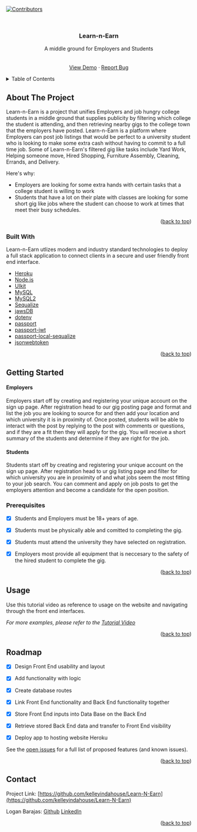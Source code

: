 <div id="top"></div>

[![Contributors][contributors-shield]][contributors-url]




<!-- PROJECT LOGO -->
<br />
<div align="center">



  <h3 align="center">Learn-n-Earn</h3>

  <p align="center">
    A middle ground for Employers and Students
    <br />
    <a href="https://learn-n-earn.herokuapp.com/"><strong></strong></a>
    <br />
    <br />
    <a href="https://learn-n-earn.herokuapp.com/">View Demo</a>
    ·
    <a href="https://github.com/kelleyindahouse/Learn-N-Earn/issues">Report Bug</a>

  </p>
</div>



<!-- TABLE OF CONTENTS -->
<details>
  <summary>Table of Contents</summary>
  <ol>
    <li>
      <a href="#about-the-project">About The Project</a>
      <ul>
        <li><a href="#built-with">Built With</a></li>
      </ul>
    </li>
    <li><a href="#usage">Usage</a></li>
    <li><a href="#contributing">Contributing</a></li>
    <li><a href="#contact">Contact</a></li>
    <li><a href="#acknowledgments">Acknowledgments</a></li>
  </ol>
</details>



<!-- ABOUT THE PROJECT -->
## About The Project

Learn-n-Earn is a project that unifies Employers and job hungry college students in a middle ground that supplies publicity by filtering which college the student is attending, and then retrieving nearby gigs to the college town that the employers have posted. Learn-n-Earn is a platform where Employers can post job listings that would be perfect to a university student who is looking to make some extra cash without having to commit to a full time job. Some of Learn-n-Earn's filtered gig like tasks include Yard Work, Helping someone move, Hired Shopping, Furniture Assembly, Cleaning, Errands, and Delivery.

Here's why:
* Employers are looking for some extra hands with certain tasks that a college student is willing to work
* Students that have a lot on their plate with classes are looking for some short gig like jobs where the student can choose to work at times that meet their busy schedules.



<p align="right">(<a href="#top">back to top</a>)</p>



### Built With

Learn-n-Earn utlizes modern and industry standard technologies to deploy a full stack application to connect clients in a secure and user friendly front end interface.

* [Heroku](https://www.heroku.com/)
* [Node.js](https://nodejs.org/en/)
* [UIkit](https://getuikit.com/docs/introduction)
* [MySQL](https://www.mysql.com/)
* [MySQL2](https://www.npmjs.com/package/mysql2)
* [Sequalize](https://www.npmjs.com/search?q=sequalize)
* [jawsDB](https://www.jawsdb.com/)
* [dotenv](https://www.npmjs.com/package/dotenv)
* [passport](https://www.npmjs.com/package/passport)
* [passport-jwt](https://www.npmjs.com/package/passport-jwt)
* [passport-local-sequalize](https://www.npmjs.com/package/passport-local-sequelize)
* [jsonwebtoken](https://www.npmjs.com/package/jsonwebtoken)


<p align="right">(<a href="#top">back to top</a>)</p>



<!-- GETTING STARTED -->
## Getting Started

#### Employers
Employers start off by creating and registering your unique account on the sign up page. After registration head to our gig posting page and format and list the job you are looking to source for and then add your location and which university it is in proximity of. Once posted, students will be able to interact with the post by replying to the post with comments or questions, and if they are a fit then they will apply for the gig. You will receive a short summary of the students and determine if they are right for the job.
#### Students
Students start off by creating and registering your unique account on the sign up page. After registration head to ur gig listing page and filter for which university you are in proximity of and what jobs seem the most fitting to your job search. You can comment and apply on job posts to get the employers attention and become a candidate for the open position. 

### Prerequisites
- [x] Students and Employers must be 18+ years of age.
- [x] Students must be physically able and comitted to completing the gig.
- [x] Students must attend the university they have selected on registration.
- [x] Employers most provide all equipment that is neccesary to the safety of the hired student to complete the gig.



<p align="right">(<a href="#top">back to top</a>)</p>



<!-- USAGE EXAMPLES -->
## Usage

Use this tutorial video as reference to usage on the website and navigating through the front end interfaces.

_For more examples, please refer to the [Tutorial Video](https://example.com)_

<p align="right">(<a href="#top">back to top</a>)</p>



<!-- ROADMAP -->
## Roadmap

- [x] Design Front End usability and layout
- [x] Add functionality with logic
- [x] Create database routes
- [x] Link Front End functionality and Back End functionality together
- [x] Store Front End inputs into Data Base on the Back End
- [x] Retrieve stored Back End data and transfer to Front End visibility
- [x] Deploy app to hosting website Heroku


See the [open issues](https://github.com/kelleyindahouse/Learn-N-Earn/issues) for a full list of proposed features (and known issues).

<p align="right">(<a href="#top">back to top</a>)</p>

<!-- CONTACT -->
## Contact

Project Link: [https://github.com/kelleyindahouse/Learn-N-Earn](https://github.com/kelleyindahouse/Learn-N-Earn)

Logan Barajas: [Github](https://github.com/Loganuwu) [LinkedIn](https://www.linkedin.com/in/logan-barajas-80666518b/)


<p align="right">(<a href="#top">back to top</a>)</p>




<!-- MARKDOWN LINKS & IMAGES -->
<!-- https://www.markdownguide.org/basic-syntax/#reference-style-links -->
[contributors-shield]: https://img.shields.io/badge/Contributors-5-brightgreen
[contributors-url]: https://github.com/kelleyindahouse/Learn-N-Earn/graphs/contributors